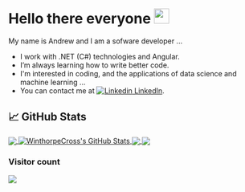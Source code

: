 
# Hello there everyone <img src="https://birderstorage.blob.core.windows.net/domain/wave.gif" width="30px" height="30px" />

My name is Andrew and I am a sofware developer ...

- I work with .NET (C#) technologies and Angular.
- I’m always learning how to write better code.
- I'm interested in coding, and the applications of data science and machine learning ...
- You can contact me at  [![Linkedin](https://i.stack.imgur.com/gVE0j.png) LinkedIn][2].


[2]: https://www.linkedin.com/in/andrewstuartcross/


<!---

- 👀 I’m interested in ...
- 🌱 I’m currently learning ...
- 💞️ I’m looking to collaborate on ...
- 📫 You can reach me at  [![Linkedin](https://i.stack.imgur.com/gVE0j.png) LinkedIn][2]

WinthorpeCross/WinthorpeCross is a ✨ special ✨ repository because its `README.md` (this file) appears on your GitHub profile.
You can click the Preview link to take a look at your changes.

Shiels.io
![](https://img.shields.io/badge/<WORD_ON_LEFT>-<WORD_ON_RIGHT>-informational?style=flat&logo=<LOGO_NAME>&logoColor=white&color=2bbc8a)

--->


## &#x1f4c8; GitHub Stats

<a href="https://github.com/WinthorpeCross/WinthorpeCross">
  <img align="center" src="https://github-readme-stats.vercel.app/api/top-langs/?username=WinthorpeCross&title_color=ffffff&text_color=c9cacc&icon_color=2bbc8a&bg_color=1d1f21&langs_count=3" />
</a>
<a href="https://github.com/WinthorpeCross/WinthorpeCross">
  <img align="center" src="https://github-readme-stats.vercel.app/api?username=WinthorpeCross&show_icons=true&line_height=27&count_private=true&title_color=ffffff&text_color=c9cacc&icon_color=2bbc8a&bg_color=1d1f21" alt="WinthorpeCross's GitHub Stats" />
</a>

<a href="https://github.com/WinthorpeCross/Birder">
  <img align="center" src="https://github-readme-stats.vercel.app/api/pin/?username=WinthorpeCross&repo=Birder&title_color=ffffff&text_color=c9cacc&icon_color=2bbc8a&bg_color=1d1f21" />
</a>

<a href="https://github.com/WinthorpeCross/birder-client">
  <img align="center" src="https://github-readme-stats.vercel.app/api/pin/?username=WinthorpeCross&repo=birder-client&title_color=ffffff&text_color=c9cacc&icon_color=2bbc8a&bg_color=1d1f21" />
</a> 

### Visitor count

<img src="https://profile-counter.glitch.me/WinthorpeCross/count.svg" />
